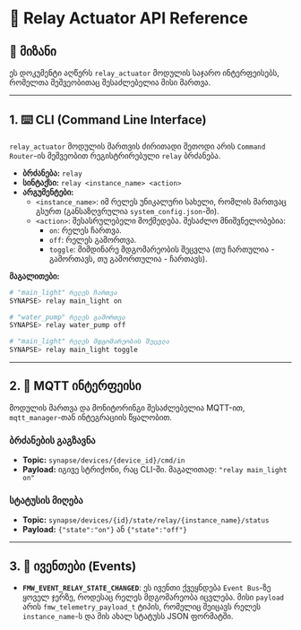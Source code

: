 # 🔌 Relay Actuator API Reference

## 🎯 მიზანი

ეს დოკუმენტი აღწერს `relay_actuator` მოდულის საჯარო ინტერფეისებს, რომელთა მეშვეობითაც შესაძლებელია მისი მართვა.

---

## 1. ⌨️ CLI (Command Line Interface)

`relay_actuator` მოდულის მართვის ძირითადი მეთოდი არის `Command Router`-ის მეშვეობით რეგისტრირებული `relay` ბრძანება.

- **ბრძანება:** `relay`
- **სინტაქსი:** `relay <instance_name> <action>`
- **არგუმენტები:**
  - `<instance_name>`: იმ რელეს უნიკალური სახელი, რომლის მართვაც გსურთ (განსაზღვრულია `system_config.json`-ში).
  - `<action>`: შესასრულებელი მოქმედება. შესაძლო მნიშვნელობებია:
    - `on`: რელეს ჩართვა.
    - `off`: რელეს გამორთვა.
    - `toggle`: მიმდინარე მდგომარეობის შეცვლა (თუ ჩართულია - გამორთავს, თუ გამორთულია - ჩართავს).

**მაგალითები:**

```bash
# "main_light" რელეს ჩართვა
SYNAPSE> relay main_light on

# "water_pump" რელეს გამორთვა
SYNAPSE> relay water_pump off

# "main_light" რელეს მდგომარეობის შეცვლა
SYNAPSE> relay main_light toggle
```

---

## 2. 📡 MQTT ინტერფეისი

მოდულის მართვა და მონიტორინგი შესაძლებელია MQTT-ით, `mqtt_manager`-თან ინტეგრაციის წყალობით.

### ბრძანების გაგზავნა

- **Topic:** `synapse/devices/{device_id}/cmd/in`
- **Payload:** იგივე სტრიქონი, რაც CLI-ში. მაგალითად: `"relay main_light on"`

### სტატუსის მიღება

- **Topic:** `synapse/devices/{id}/state/relay/{instance_name}/status`
- **Payload:** `{"state":"on"}` ან `{"state":"off"}`

---

## 3. 📢 ივენთები (Events)

- **`FMW_EVENT_RELAY_STATE_CHANGED`**: ეს ივენთი ქვეყნდება `Event Bus`-ზე ყოველ ჯერზე, როდესაც რელეს მდგომარეობა იცვლება. მისი `payload` არის `fmw_telemetry_payload_t` ტიპის, რომელიც შეიცავს რელეს `instance_name`-ს და მის ახალ სტატუსს JSON ფორმატში.

